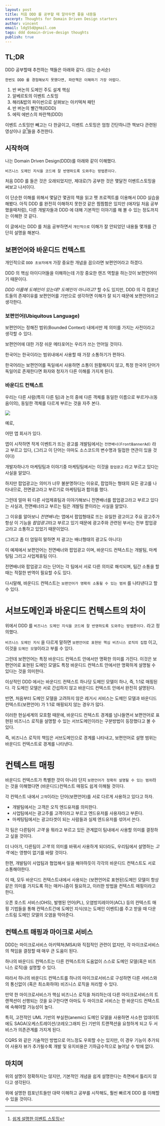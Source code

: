 ```yaml
---
layout: post
title: 처음 DDD 를 공부할 때 알아두면 좋을 내용들
excerpt: Thoughts for Domain Driven Design starters
author: vincent
email: ldg55d@gmail.com
tags: ddd domain-drive-design thoughts
publish: true
---
```


## TL;DR

DDD 공부할때 추천하는 책들은 아래와 같다. (읽는 순서순)

`한번도 DDD 를 경험해보지 못했다면, 파란책은 이해하기 가장 어렵다.`

1. 반 버논의 도메인 주도 설계 핵심
2. 알베르토의 이벤트 스토밍
3. 해리&밥의 파이썬으로 살펴보는 아키텍쳐 패턴
4. 반 버논의 빨간책(IDDD)
5. 에릭 에반스의 파란책(DDD)

이벤트 스토밍만 빼고는 다 한글이고, 이벤트 스토밍은 엄청 간단하니깐 책보다 관련된 영상이나 글[^1]들을 추천한다.

## 시작하며

나는 Domain Driven Design(DDD)를 아래와 같이 이해했다.

`비즈니스 도메인 지식을 코드에 잘 반영하도록 도와주는 방법론이다.`

처음 DDD 를 들은 것은 오래되었지만, 제대로(?) 공부한 것은 몇달전 이벤트스토밍을 써보고 나서이다.

이 단순한 이해를 위해서 몇달간 몇권의 책을 읽고 펫 프로젝트를 이용해서 DDD 실습을 해봤다. 아직 DDD 를 완전히 이해하지 못한것 같은 찜찜함은 있지만 (애자일 처음 공부했을때처럼), 다른 개발자들과 DDD 에 대해 기본적인 이야기를 해 볼 수 있는 정도까지는 이해한 것 같다.

이 글에서는 DDD 를 처음 공부하면서 `개인적으로` 이해가 잘 안되었던 내용들 몇개를 간단히 설명을 해본다.

## 보편언어와 바운디드 컨텍스트

개인적으로 `DDD 초보자에게` 가장 중요한 개념을 꼽으라면 보편언어라고 하겠다.

DDD 의 핵심 아이디어들을 이해하는데 가장 중요한 렌즈 역할을 하는것이 보편언어이기 때문이다.

*DDD 이름에 도메인이 있는데? 도메인이 아니라고?* 할 수도 있지만, DDD 의 각 컴포넌트들의 존재이유를 보편언어를 기반으로 생각하면 이해가 잘 되기 때문에 보편언어라고 생각한다.


### 보편언어(Ubiquitous Language)

보편언어는 정해진 범위(Bounded Context) 내에서만 제 의미를 가지는 사전이라고 생각할 수 있다.

보편언어에 대한 가장 쉬운 메타포어는 우리가 쓰는 언어일 것이다.

한국어는 한국이라는 범위내에서 사용할 때 가장 소통하기가 편하다.

한국어라는 보편언어를 독일에서 사용하면 소통이 원활해지지 않고, 특정 한국어 단어가 독일어로 존재한다면 화자와 청자가 다른 이해를 가지게 된다.

### 바운디드 컨텍스트

우리는 다른 사람(특히 다른 팀)과 논의 중에 다른 객체를 동일한 이름으로 부르거나(동음이의), 동일한 객체를 다르게 부르는 것을 자주 본다.

<img src="https://i.pinimg.com/originals/93/94/11/9394116d16507b07d8032f325321b6ee.jpg"/>

예로,

어떤 앱 회사가 있다. 

앱이 시작하면 작게 이벤트가 뜨는 광고를 개발팀에서는 `전면배너(FrontBannerAd)` 라고 부르고 있다, (그리고 이 단어는 아마도 소스코드의 변수명과 밀접한 연관이 있을 것이다)

개발자하나가 마케팅팀과 이야기중 마케팅팀에서는 이것을 `팝업광고` 라고 부르고 있다는 사실을 알았다.

하지만 팝업광고는 의미가 너무 불분명하다는 이유로, 팝업하는 형태의 모든 광고를 나타내므로, 전면광고라고 부르기로 마케팅팀과 합의를 했다.

그런데 얼마 뒤 다른 사업제휴팀과 이야기해보니 전면배너를 팝업광고라고 부르고 있다는 사실과, 전면배너라고 부르는 팀은 개발팀 뿐이라는 사실을 알았다.

그 이유를 알아보니 *전면배너*는 앱에서 팝업형태로 뜨는 유일한 광고이고 주요 광고주가 항상 이 기능을 *팝업광고*라고 부르고 있기 때문에 광고주와 관련된 부서는 전부 팝업광고라고 소통하고 있었기 때문이었다.

(그리고 좀 더 엄밀히 말하면 저 광고는 배너형태의 광고도 아니다)

이 예제에서 보편언어는 전면배너와 팝업광고 이며, 바운디드 컨텍스트는 개발팀, 마케팅팀 그리고 사업제휴팀 이다.

전면배너와 팝업광고 라는 단어는 각 팀에서 서로 다른 의미로 해석되며, 팀간 소통을 할때는 적절한 번역이 필요할 수도 있다.

다시말해, 바운디드 컨텍스트는 `보편언어가 명확히 소통될 수 있는 범위` 를 나타낸다고 할 수 있다.

# 서브도메인과 바운디드 컨텍스트의 차이

위에서 DDD 를 `비즈니스 도메인 지식을 코드에 잘 반영하도록 도와주는 방법론이다.` 라고 정의했다.

`비즈니스 도메인 지식` 을 다르게 말하면 `보편언어로 표현된 핵심 비즈니스 로직의 집합` 이고, 이것을 `도메인 모델`이라고 부를 수 있다.

그런데 보편언어는 특정 바운디드 컨텍스트 안에서만 명확한 의미를 가진다. 이것은 보편언어로 표현된 도메인 모델도 특정 바운디드 컨텍스트 안에서만 명확하게 설명될 수 있다는 것을 의미한다.

이상적인 DDD 에서는 바운디드 컨텍스트 하나당 도메인 모델이 하나, 즉, 1:1로 매핑된다. 각 도메인 모델은 서로 간섭하지 않고 바운디드 컨텍스트 안에서 완전히 설명된다.

반면, 처음부터 도메인 모델을 고려하지 않은 레거시 서비스는 도메인 모델과 바운디드 컨텍스트(보편언어) 가 1:1로 매핑되지 않는 경우가 많다.

이러한 현실세계의 모호함 때문에, 바운디드 컨텍스트 경계를 넘나들면서 보편언어로 표현된 비즈니스 로직을 설명할 수 있는 서브도메인이라는 구분방법이 등장했다고 볼 수 있다.

즉, 비즈니스 로직의 책임은 서브도메인으로 경계를 나타내고, 보편언어로 설명 범위는 바운디드 컨텍스트로 경계를 나타낸다.

# 컨텍스트 매핑

바운디드 컨텍스트가 특별한 것이 아니라 단지 `보편언어가 정확히 설명될 수 있는 범위`라는 것을 이해했다면 (바운디드)컨텍스트 매핑도 쉽게 이해될 것이다.

각 컨텍스트 내에서 `고객`이라는 단어(보편언어)를 서로 다르게 사용하고 있다고 하자.

- 개발팀에서는 고객은 오직 엔드유저를 의미한다.
- 사업팀에서는 광고주를 고객이라고 부르고 엔드유저를 사용자라고 부른다.
- 마케팅팀에서는 광고타겟이 되는 사람들과 실제 엔드유저를 섞어서 쓴다.

각 팀은 다른팀이 *고객* 을 뭐라고 부르고 있든 관계없이 팀내에서 사용할 의미를 결정하고 싶을 것이다.

더 나아가, 다른팀이 *고객* 의 의미를 바꿔서 사용하게 되더라도, 우리팀에서 설명하는 *고객* 에는 영향이 없기를 바랄 것이다.

한편, 개발팀이 사업팀과 협업해서 일을 해야하듯이 각각의 바운디드 컨텍스트도 서로 소통해야한다.

이 때, 모두 바운디드 컨텍스트내에서 사용되는 (보편언어로 표현된)도메인 모델이 항상 같은 의미를 가지도록 하는 매커니즘이 필요하고, 이러한 방법을 컨텍스트 매핑이라고 한다.

오픈 호스트 서비스(OHS), 발행된 언어(PL), 오염방지레이어(ACL) 등의 컨텍스트 매핑 기법들을 통해 컨텍스트간에 도메인 지식(또는 도메인 이벤트)를 주고 받을 때 다운스트림 도메인 모델의 오염을 막아준다.

## 컨텍스트 매핑과 마이크로 서비스

DDD는 마이크로서비스 아키텍쳐(MSA)와 직접적인 관련이 없지만, 각 마이크로서비스의 책임을 결정할 때 매우 큰 도움이 된다.

하나의 바운디드 컨텍스트는 다른 컨텍스트의 도움없이 스스로 도메인 모델(혹은 비즈니스 로직)을 설명할 수 있다.

따라서 하나의 바운디드 컨텍스트를 하나의 마이크로서비스로 구성하면 다른 서비스와의 통신없이 (혹은 최소화하여) 비즈니스 로직을 처리할 수 있다.

만약 한 마이크로서비스가 핵심 비즈니스 로직을 처리하는데 다른 마이크로서비스의 트랜잭션이 선행되는 것을 요구한다면 아마도 두 마이크로 서비스는 한 바운디드 컨텍스트에 속해야할 가능성이 높다.

특히, 고전적인 UML 기반의 부실한(anemic) 도메인 모델을 사용하면 사소한 업데이트에도 SAGA(오케스트레이션/코레오그래피 든) 기반의 트랜잭션을 요청하게 되고 두 서비스가 의존관계를 가지게 된다.

CQRS 와 같은 기술적인 방법으로 어느정도 우회할 수는 있지만, 이 경우 기능이 추가되어 사용자 뷰가 추가될수록 개발 및 유지비용은 기하급수적으로 늘어날 수 밖에 없다.

## 마치며

위의 설명이 정확하지는 않지만, 기본적인 개념을 쉽게 설명한다는 측면에서 틀리지 않다고 생각된다.

위에 설명한 컴포넌트들만 대략 이해하고 공부를 시작해도, 훨씬 빠르게 DDD 를 이해할 수 있을 것이다.

----

[^1]: [쉽게 설명한 이벤트 스토밍](https://haandol.github.io/2020/12/10/demystifying-event-storming.html)